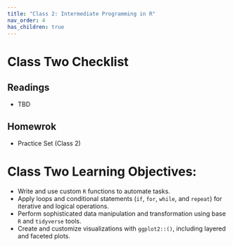 ```yaml
---
title: "Class 2: Intermediate Programming in R"
nav_order: 4
has_children: true
---
```



# Class Two Checklist 

## Readings

- TBD

## Homewrok

- Practice Set (Class 2)

# Class Two Learning Objectives: 

- Write and use custom <code>R</code> functions to automate tasks.
- Apply loops and conditional statements (<code>if</code>, <code>for</code>, <code>while</code>, and <code>repeat</code>) for iterative and logical operations.
- Perform sophisticated data manipulation and transformation using base <code>R</code> and <code>tidyverse</code> tools.
- Create and customize visualizations with <code>ggplot2::()</code>, including layered and faceted plots.
